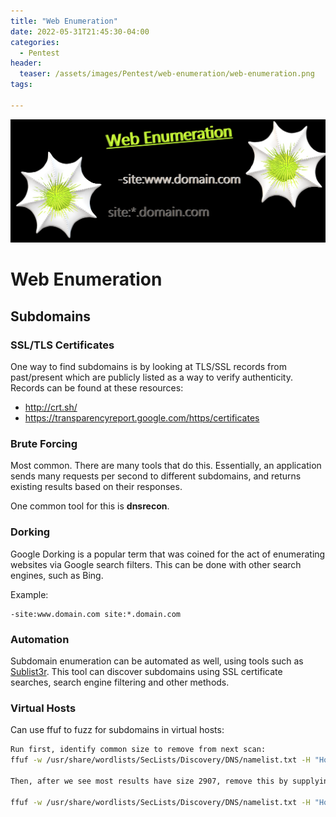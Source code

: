 ```yaml
---
title: "Web Enumeration"
date: 2022-05-31T21:45:30-04:00
categories:
  - Pentest
header:
  teaser: /assets/images/Pentest/web-enumeration/web-enumeration.png
tags:

---
```


![Web Enum. Logo](/assets/images/Pentest/web-enumeration/web-enumeration.png)

# Web Enumeration  

## Subdomains  

### SSL/TLS Certificates  

One way to find subdomains is by looking at TLS/SSL records from past/present which are publicly listed as a way to verify authenticity. Records can be found at these resources:  

- http://crt.sh/
- https://transparencyreport.google.com/https/certificates


### Brute Forcing  

Most common. There are many tools that do this. Essentially, an application sends many requests per second to different subdomains, and returns existing results based on their responses. 

One common tool for this is **dnsrecon**.  

### Dorking  

Google Dorking is a popular term that was coined for the act of enumerating websites via Google search filters. This can be done with other search engines, such as Bing.  

Example:  

```
-site:www.domain.com site:*.domain.com
```  

### Automation  

Subdomain enumeration can be automated as well, using tools such as [Sublist3r](https://github.com/aboul3la/Sublist3r). This tool can discover subdomains using SSL certificate searches, search engine filtering and other methods.  

### Virtual Hosts  

Can use ffuf to fuzz for subdomains in virtual hosts:  

```bash
Run first, identify common size to remove from next scan: 
ffuf -w /usr/share/wordlists/SecLists/Discovery/DNS/namelist.txt -H "Host: FUZZ.acmeitsupport.thm" -u http://10.10.207.76

Then, after we see most results have size 2907, remove this by supplying this value for 'fs':

ffuf -w /usr/share/wordlists/SecLists/Discovery/DNS/namelist.txt -H "Host: FUZZ.acmeitsupport.thm" -u http://10.10.207.76 -fs 2907
```  


